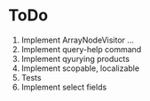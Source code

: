 # ToDo

1. Implement ArrayNodeVisitor ... 
1. Implement query-help command
1. Implement qyurying products
1. Implement scopable, localizable
1. Tests
1. Implement select fields